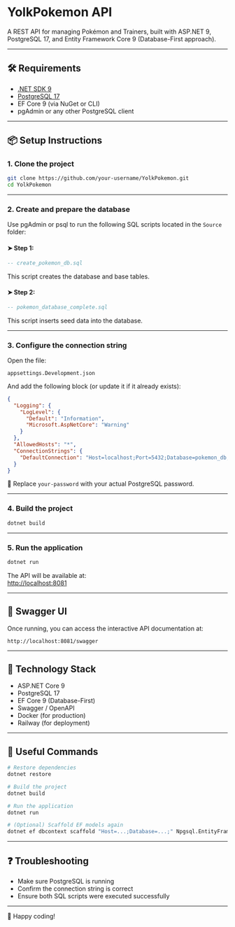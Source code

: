 ﻿# YolkPokemon API

A REST API for managing Pokémon and Trainers, built with ASP.NET 9, PostgreSQL 17, and Entity Framework Core 9 (Database-First approach).

---

## 🛠 Requirements

- [.NET SDK 9](https://dotnet.microsoft.com/en-us/download/dotnet/9.0)
- [PostgreSQL 17](https://www.postgresql.org/download/)
- EF Core 9 (via NuGet or CLI)
- pgAdmin or any other PostgreSQL client

---

## 📦 Setup Instructions

### 1. Clone the project

```bash
git clone https://github.com/your-username/YolkPokemon.git
cd YolkPokemon
```

---

### 2. Create and prepare the database

Use pgAdmin or psql to run the following SQL scripts located in the `Source` folder:

#### ➤ Step 1:
```sql
-- create_pokemon_db.sql
```
This script creates the database and base tables.

#### ➤ Step 2:
```sql
-- pokemon_database_complete.sql
```
This script inserts seed data into the database.

---

### 3. Configure the connection string

Open the file:

```
appsettings.Development.json
```

And add the following block (or update it if it already exists):

```json
{
  "Logging": {
    "LogLevel": {
      "Default": "Information",
      "Microsoft.AspNetCore": "Warning"
    }
  },
  "AllowedHosts": "*",
  "ConnectionStrings": {
    "DefaultConnection": "Host=localhost;Port=5432;Database=pokemon_db;Username=postgres;Password=your-password"
  }
}
```

📌 Replace `your-password` with your actual PostgreSQL password.

---

### 4. Build the project

```bash
dotnet build
```

---

### 5. Run the application

```bash
dotnet run
```

The API will be available at:  
[http://localhost:8081](http://localhost:8081)

---

## 🧪 Swagger UI

Once running, you can access the interactive API documentation at:

```
http://localhost:8081/swagger
```

---

## 🔧 Technology Stack

- ASP.NET Core 9
- PostgreSQL 17
- EF Core 9 (Database-First)
- Swagger / OpenAPI
- Docker (for production)
- Railway (for deployment)

---

## 🧹 Useful Commands

```bash
# Restore dependencies
dotnet restore

# Build the project
dotnet build

# Run the application
dotnet run

# (Optional) Scaffold EF models again
dotnet ef dbcontext scaffold "Host=...;Database=...;" Npgsql.EntityFrameworkCore.PostgreSQL -o Models
```

---

## ❓ Troubleshooting

- Make sure PostgreSQL is running
- Confirm the connection string is correct
- Ensure both SQL scripts were executed successfully

---

🚀 Happy coding!